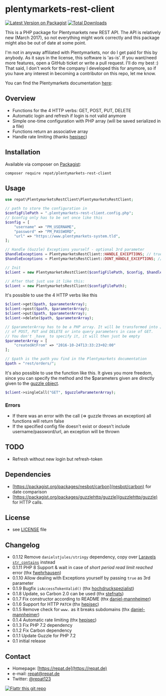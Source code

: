 # plentymarkets-rest-client

[![Latest Version on Packagist](https://img.shields.io/packagist/v/repat/plentymarkets-rest-client.svg?style=flat-square)](https://packagist.org/packages/repat/plentymarkets-rest-client)
[![Total Downloads](https://img.shields.io/packagist/dt/repat/plentymarkets-rest-client.svg?style=flat-square)](https://packagist.org/packages/repat/plentymarkets-rest-client)

This is a PHP package for Plentymarkets new REST API. The API is relatively new (March 2017), so not everything might work correctly and this package might also be out of date at some point.

I'm not in anyway affiliated with Plentymarkets, nor do I get paid for this by anybody. As it says in the license, this software is 'as-is'. If you want/need more features, open a GitHub ticket or write a pull request. I'll do my best :) That said, I don't work for the company I developed this for anymore, so if you have any interest in becoming a contributor on this repo, let me know.

You can find the Plentymarkets documentation [here](https://developers.plentymarkets.com/):

## Overview

* Functions for the 4 HTTP verbs: GET, POST, PUT, DELETE
* Automatic login and refresh if login is not valid anymore
* Simple one-time configuration with PHP array (will be saved serialized in a file)
* Functions return an associative array
* Handle rate limiting (thanks [hepisec](http://github.com/hepisec))

## Installation

Available via composer on [Packagist](https://packagist.org/packages/repat/plentymarkets-rest-client):

`composer require repat/plentymarkets-rest-client`

## Usage

```php
use repat\PlentymarketsRestClient\PlentymarketsRestClient;

// path to store the configuration in
$configFilePath = ".plentymarkets-rest-client.config.php";
// $config only has to be set once like this
$config = [
    "username" => "PM_USERNAME",
    "password" => "PM_PASSWORD",
    "url" => "https://www.plentymarkets-system.tld",
];

// Handle (Guzzle) Exceptions yourself - optional 3rd parameter
$handleExceptions = PlentymarketsRestClient::HANDLE_EXCEPTIONS; // true
$handleExceptions = PlentymarketsRestClient::DONT_HANDLE_EXCEPTIONS; // false (default)

// Init
$client = new PlentymarketsRestClient($configFilePath, $config, $handleExceptions);

// After that just use it like this:
$client = new PlentymarketsRestClient($configFilePath);
```

It's possible to use the 4 HTTP verbs like this

```php
$client->get($path, $parameterArray);
$client->post($path, $parameterArray);
$client->put($path, $parameterArray);
$client->delete($path, $parameterArray);

// $parameterArray has to be a PHP array. It will be transformed into JSON automatically in case
// of POST, PUT and DELETE or into query parameters in case of GET.
// You don't _have_ to specify it, it will then just be empty
$parameterArray = [
    "createdAtFrom" => "2016-10-24T13:33:23+02:00"
];

// $path is the path you find in the Plentymarkets documentation
$path = "rest/orders/";
```

It's also possible to use the function like this. It gives you more freedom, since
you can specify the method and the $parameters given are directly given to the [guzzle
object](http://docs.guzzlephp.org/en/latest/quickstart.html).

```php
$client->singleCall("GET", $guzzleParameterArray);
```

### Errors

* If there was an error with the call (=> guzzle throws an exception) all functions will return false
* If the specified config file doesn't exist or doesn't include username/password/url, an exception will be thrown

## TODO

* Refresh without new login but refresh-token

## Dependencies

* [https://packagist.org/packages/nesbot/carbon](nesbot/carbon) for date comparison
* [https://packagist.org/packages/guzzlehttp/guzzle](guzzlehttp/guzzle) for HTTP calls.

## License

* see [LICENSE](https://github.com/repat/plentymarkets-rest-client/blob/master/LICENSE) file

## Changelog

* 0.1.12 Remove `danielstjules/stringy` dependency, copy over [Laravels `str_contains`](https://github.com/laravel/framework/blob/8.x/src/Illuminate/Support/Str.php#L181) instead
* 0.1.11 PHP 8 Support & wait in case of _short period read limit reached_ error (thx [fwehrhausen](https://github.com/repat/plentymarkets-rest-client/pull/15))
* 0.1.10 Allow dealing with Exceptions yourself by passing `true` as 3rd parameter
* 0.1.9 Bugfix `isAccessTokenValid()` (thx [hochdruckspezialist](https://github.com/repat/plentymarkets-rest-client/pull/14))
* 0.1.8 Update, so Carbon 2.0 can be used (thx [stefnats](https://github.com/repat/plentymarkets-rest-client/pull/12))
* 0.1.7 Fix constructor according to README (thx [daniel-mannheimer](https://github.com/repat/plentymarkets-rest-client/pull/11))
* 0.1.6 Support for HTTP `PATCH` (thx [hepisec](https://github.com/repat/plentymarkets-rest-client/pull/10))
* 0.1.5 Remove check for `www.` as it breaks subdomains (thx [daniel-mannheimer](https://github.com/repat/plentymarkets-rest-client/pull/9))
* 0.1.4 Automatic rate limiting (thx [hepisec](https://github.com/repat/plentymarkets-rest-client/pull/8))
* 0.1.3 Fix PHP 7.2 dependency
* 0.1.2 Fix Carbon dependency
* 0.1.1 Update Guzzle for PHP 7.2
* 0.1 initial release

## Contact

* Homepage: [https://repat.de](https://repat.de)
* e-mail: repat@repat.de
* Twitter: [@repat123](https://twitter.com/repat123 "repat123 on twitter")

[![Flattr this git repo](http://api.flattr.com/button/flattr-badge-large.png)](https://flattr.com/submit/auto?user_id=repat&url=https://github.com/repat/plentymarkets-rest-client&title=plentymarkets-rest-client&language=&tags=github&category=software)

